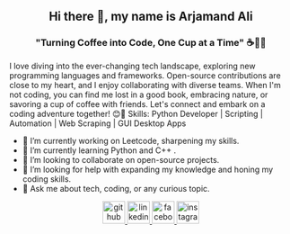 <h2 align="center">Hi there 👋, my name is Arjamand Ali</h2>
<h3 align="center", padding-top=-1000>"Turning Coffee into Code, One Cup at a Time" ☕👩‍💻</h3>

I love diving into the ever-changing tech landscape, exploring new programming languages and frameworks. Open-source contributions are close to my heart, and I enjoy collaborating with diverse teams. When I'm not coding, you can find me lost in a good book, embracing nature, or savoring a cup of coffee with friends. Let's connect and embark on a coding adventure together! 😊🚀 
Skills: Python Developer | Scripting | Automation | Web Scraping | GUI Desktop Apps

- 🔭 I’m currently working on Leetcode, sharpening my skills. 
- 🌱 I’m currently learning Python and C++ . 
- 👯 I’m looking to collaborate on open-source projects. 
- 🤔 I’m looking for help with  expanding my knowledge and honing my coding skills. 
- 💬 Ask me about tech, coding, or any curious topic. 


<p align="center">
  <a href="https://github.com/arjamand">
    <img src="https://cdn.jsdelivr.net/npm/simple-icons@3.0.1/icons/github.svg" alt="github" height="40">
  </a>
  <a href="https://www.linkedin.com/in/arjamand-ali-420b03261//">
    <img src="https://cdn.jsdelivr.net/npm/simple-icons@3.0.1/icons/linkedin.svg" alt="linkedin" height="40">
  </a>
  <a href="https://www.facebook.com/profile.php?id=100038481345335">
    <img src="https://cdn.jsdelivr.net/npm/simple-icons@3.0.1/icons/facebook.svg" alt="facebook" height="40">
  </a>
  <a href="https://www.instagram.com/arjamand_ali/">
    <img src="https://cdn.jsdelivr.net/npm/simple-icons@3.0.1/icons/instagram.svg" alt="instagram" height="40">
  </a>
</p>

</div>
